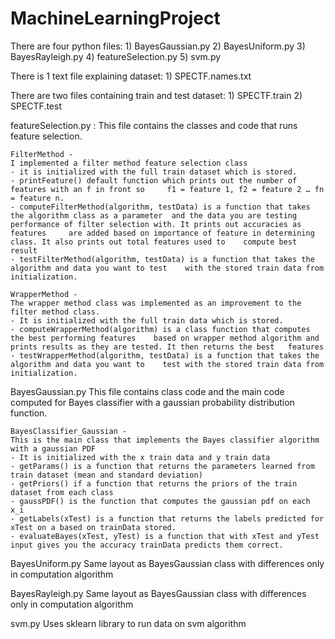 # MachineLearningProject

There are four python files: 
	1) BayesGaussian.py
	2) BayesUniform.py
	3) BayesRayleigh.py
	4) featureSelection.py
	5) svm.py

There is 1 text file explaining dataset:
	1) SPECTF.names.txt

There are two files containing train and test dataset:
	1) SPECTF.train
	2) SPECTF.test

featureSelection.py :
		This file contains the classes and code that runs feature selection.

	FilterMethod - 
	I implemented a filter method feature selection class
	- it is initialized with the full train dataset which is stored. 
	- printFeature() default function which prints out the number of features with an f in front so 	f1 = feature 1, f2 = feature 2 … fn = feature n. 
	- computeFilterMethod(algorithm, testData) is a function that takes the algorithm class as a parameter 	and the data you are testing performance of filter selection with. It prints out accuracies as features 	are added based on importance of feature in determining class. It also prints out total features used to 	compute best result 
	- testFilterMethod(algorithm, testData) is a function that takes the algorithm and data you want to test	with the stored train data from initialization. 
	
	WrapperMethod -
	The wrapper method class was implemented as an improvement to the filter method class.
	- It is initialized with the full train data which is stored. 
	- computeWrapperMethod(algorithm) is a class function that computes the best performing features 	based on wrapper method algorithm and prints results as they are tested. It then returns the best 	features 
	- testWrapperMethod(algorithm, testData) is a function that takes the algorithm and data you want to 	test with the stored train data from initialization. 

BayesGaussian.py
		This file contains class code and the main code computed for Bayes classifier with a gaussian probability distribution function. 
	
	BayesClassifier_Gaussian -
	This is the main class that implements the Bayes classifier algorithm with a gaussian PDF
	- It is initialized with the x train data and y train data 
	- getParams() is a function that returns the parameters learned from train dataset (mean and standard deviation)
	- getPriors() if a function that returns the priors of the train dataset from each class 
	- gaussPDF() is the function that computes the gaussian pdf on each x_i 
	- getLabels(xTest) is a function that returns the labels predicted for xTest on a based on trainData stored.  
	- evaluateBayes(xTest, yTest) is a function that with xTest and yTest input gives you the accuracy trainData predicts them correct. 

BayesUniform.py	
	Same layout as BayesGaussian class with differences only in computation algorithm 

BayesRayleigh.py
	Same layout as BayesGaussian class with differences only in computation algorithm 

svm.py 
	Uses sklearn library to run data on svm algorithm